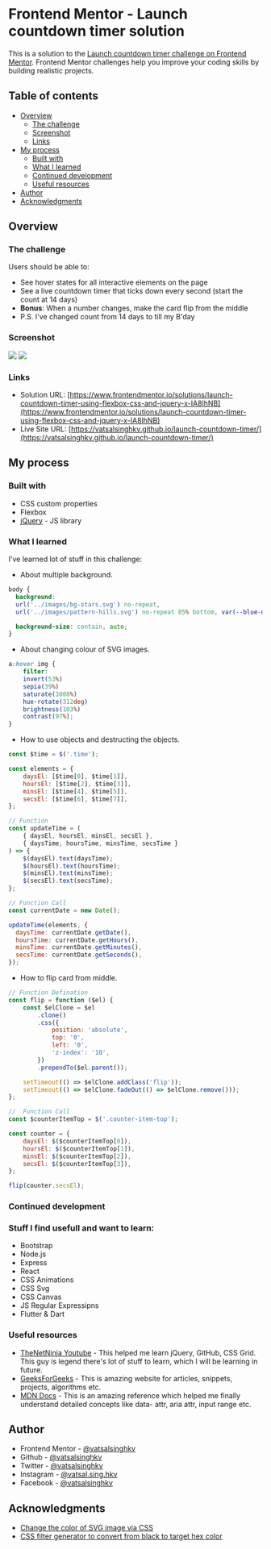 # Frontend Mentor - Launch countdown timer solution

This is a solution to the [Launch countdown timer challenge on Frontend Mentor](https://www.frontendmentor.io/challenges/launch-countdown-timer-N0XkGfyz-). Frontend Mentor challenges help you improve your coding skills by building realistic projects.

## Table of contents

- [Overview](#overview)
  - [The challenge](#the-challenge)
  - [Screenshot](#screenshot)
  - [Links](#links)
- [My process](#my-process)
  - [Built with](#built-with)
  - [What I learned](#what-i-learned)
  - [Continued development](#continued-development)
  - [Useful resources](#useful-resources)
- [Author](#author)
- [Acknowledgments](#acknowledgments)

## Overview

### The challenge

Users should be able to:

- See hover states for all interactive elements on the page
- See a live countdown timer that ticks down every second (start the count at 14 days)
- **Bonus**: When a number changes, make the card flip from the middle
- P.S. I've changed count from 14 days to till my B'day

### Screenshot

![](./screenshots/screenshot-desktop.png)
![](./screenshots/screenshot-mobile.png)

### Links

- Solution URL: [https://www.frontendmentor.io/solutions/launch-countdown-timer-using-flexbox-css-and-jquery-x-IA8lhNB](https://www.frontendmentor.io/solutions/launch-countdown-timer-using-flexbox-css-and-jquery-x-IA8lhNB)
- Live Site URL: [https://vatsalsinghkv.github.io/launch-countdown-timer/](https://vatsalsinghkv.github.io/launch-countdown-timer/)

## My process

### Built with

- CSS custom properties
- Flexbox
- [jQuery](https://jquery.com/) - JS library

### What I learned

I've learned lot of stuff in this challenge:

- About multiple background.

```css
body {
  background: 
  url('../images/bg-stars.svg') no-repeat, 
  url('../images/pattern-hills.svg') no-repeat 85% bottom, var(--blue-dark);

  background-size: contain, auto;
}
```

- About changing colour of SVG images.

```css
a:hover img {
	filter: 
    invert(53%) 
    sepia(39%) 
    saturate(3008%) 
    hue-rotate(312deg) 
    brightness(103%) 
    contrast(97%);
}
```

- How to use objects and destructing the objects.

```js
const $time = $('.time');

const elements = {
	daysEl: [$time[0], $time[1]],
	hoursEl: [$time[2], $time[3]],
	minsEl: [$time[4], $time[5]],
	secsEl: [$time[6], $time[7]],
};

// Function
const updateTime = (
	{ daysEl, hoursEl, minsEl, secsEl },
	{ daysTime, hoursTime, minsTime, secsTime }
) => {
	$(daysEl).text(daysTime);
	$(hoursEl).text(hoursTime);
	$(minsEl).text(minsTime);
	$(secsEl).text(secsTime);
};

// Function Call
const currentDate = new Date();

updateTime(elements, {
  daysTime: currentDate.getDate(),
  hoursTime: currentDate.getHours(),
  minsTime: currentDate.getMinutes(),
  secsTime: currentDate.getSeconds(),
});
```

- How to flip card from middle.

```js
// Function Defination
const flip = function ($el) {
	const $elClone = $el
		.clone()
		.css({
			position: 'absolute',
			top: '0',
			left: '0',
			'z-index': '10',
		})
		.prependTo($el.parent());

	setTimeout(() => $elClone.addClass('flip'));
	setTimeout(() => $elClone.fadeOut(() => $elClone.remove()));
};

//  Function Call
const $counterItemTop = $('.counter-item-top');

const counter = {
	daysEl: $($counterItemTop[0]),
	hoursEl: $($counterItemTop[1]),
	minsEl: $($counterItemTop[2]),
	secsEl: $($counterItemTop[3]),
};

flip(counter.secsEl);
```

### Continued development

### Stuff I find usefull and want to learn:

- Bootstrap
- Node.js
- Express
- React
- CSS Animations
- CSS Svg
- CSS Canvas
- JS Regular Expressipns
- Flutter & Dart

### Useful resources

- [TheNetNinja Youtube](https://www.youtube.com/c/TheNetNinja) - This helped me learn jQuery, GitHub, CSS Grid. This guy is legend there's lot of stuff to learn, which I will be learning in future.
- [GeeksForGeeks](https://www.geeksforgeeks.org/) - This is amazing website for articles, snippets, projects, algorithms etc.
- [MDN Docs](https://developer.mozilla.org/en-US/) - This is an amazing reference which helped me finally understand detailed concepts like data- attr, aria attr, input range etc.

## Author

- Frontend Mentor - [@vatsalsinghkv](https://www.frontendmentor.io/profile/vatsalsinghkv)
- Github - [@vatsalsinghkv](https://github.com/vatsalsinghkv)
- Twitter - [@vatsalsinghkv](https://www.twitter.com/vatsalsinghkv)
- Instagram - [@vatsal.sing.hkv](https://www.instagram.com/vatsal.singh.kv)
- Facebook - [@vatsalsinghkv](https://www.facebook.com/vatsal.singh.kv)

## Acknowledgments

- [Change the color of SVG image via CSS](https://hovancik.net/blog/2020/01/22/change-the-color-of-svg-image-via-css/)
- [CSS filter generator to convert from black to target hex color](https://codepen.io/sosuke/pen/Pjoqqp)